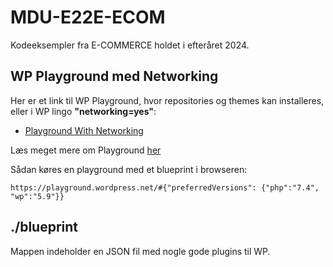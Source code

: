 # MDU-E22E-ECOM
 Kodeeksempler fra E-COMMERCE holdet i efteråret 2024.

## WP Playground med Networking

Her er et link til WP Playground, hvor repositories og themes kan installeres, eller i WP lingo **"networking=yes"**:

* [Playground With Networking](https://playground.wordpress.net/?storage=device&networking=yes)

Læs meget mere om Playground [her](https://wordpress.org/playground/)

Sådan køres en playground med et blueprint i browseren:

~~~~~
https://playground.wordpress.net/#{"preferredVersions": {"php":"7.4", "wp":"5.9"}}
~~~~~

## ./blueprint

Mappen indeholder en JSON fil med nogle gode plugins til WP.
